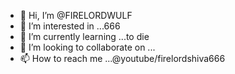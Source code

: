 - 👋 Hi, I’m @FIRELORDWULF
- 👀 I’m interested in ...666
- 🌱 I’m currently learning ...to die
- 💞️ I’m looking to collaborate on ...
- 📫 How to reach me ...@youtube/firelordshiva666

<!---
FIRELORDWULF/FIRELORDWULF is a ✨ special ✨ repository because its `README.md` (this file) appears on your GitHub profile.
You can click the Preview link to take a look at your changes.
--->
